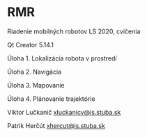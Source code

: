 # RMR
Riadenie mobilných robotov LS 2020, cvičenia

Qt Creator 5.14.1

Úloha 1. Lokalizácia robota v prostredí

Úloha 2. Navigácia

Úloha 3. Mapovanie

Úloha 4. Plánovanie trajektórie



Viktor Lučkanič
xluckanicv@is.stuba.sk

Patrik Herčút
xhercut@is.stuba.sk

